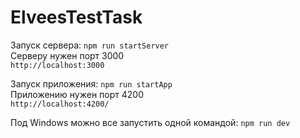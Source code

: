 # ElveesTestTask

Запуск сервера: `npm run startServer`  
Серверу нужен порт 3000  
`http://localhost:3000`  

Запуск приложения: `npm run startApp`  
Приложению нужен порт 4200  
`http://localhost:4200/`  

Под Windows можно все запустить одной командой: `npm run dev`  